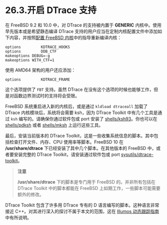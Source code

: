 # 26.3.开启 DTrace 支持

在 FreeBSD 9.2 和 10.0 中，对 DTrace 的支持被内置于 **GENERIC** 内核中。使用早先版本或是希望静态编译 DTrace 支持的用户应当在定制内核配置文件中添加如下内容，并按照[配置 FreeBSD 内核](https://docs.freebsd.org/en/books/handbook/kernelconfig/index.html#kernelconfig)中的指导重新编译内核：

```
options         KDTRACE_HOOKS
options         DDB_CTF
makeoptions	DEBUG=-g
makeoptions	WITH_CTF=1
```

使用 AMD64 架构的用户还应添加：

```
options         KDTRACE_FRAME
```

这个选项提供了 `FBT` 支持。虽然 DTrace 在没有这个选项的时候也能够工作，但是对函数边界测试时的支持将会受限。

FreeBSD 系统重启进入新的内核后，或是通过 `kldload dtraceall` 加载了 DTrace 内核模块后，系统将会需要 ksh，因为 DTrace Toolkit 中有几个工具是通过 `ksh` 编写的。请确保你通过软件包或 port 安装了 [shells/ksh93](https://cgit.freebsd.org/ports/tree/shells/ksh93/pkg-descr)。你也可以在 [shells/pdksh](https://cgit.freebsd.org/ports/tree/shells/pdksh/pkg-descr) 或者 [shells/mksh](https://cgit.freebsd.org/ports/tree/shells/mksh/pkg-descr) 上运行这些工具。

最后，安装当前版本的 DTrace Toolkit，这是一些收集系统信息的脚本。其中包括检查打开文件、内存、CPU 使用率等脚本。FreeBSD 10 在 **/usr/share/dtrace** 下已经安装了其中几个脚本。在其他版本的 FreeBSD 中，或者要安装完整的 DTrace Toolkit，请安装通过软件包或 port [sysutils/dtrace-toolkit](https://cgit.freebsd.org/ports/tree/sysutils/dtrace-toolkit/pkg-descr)。

> **注意**
>
> **/usr/share/dtrace** 下的脚本是专门用于 FreeBSD 的。并非所有包括在 DTrace Toolkit 中的脚本都能在 FreeBSD 上如期工作，一些脚本可能需要额外的修改。

DTrace Toolkit 包含了许多用 DTrace 专有的 D 语言编写的脚本。这种语言非常接近 C++。对其进行深入的探讨不属于本文的范围，这在 [Illumos 动态跟踪指南](http://www.dtrace.org/guide)中有所说明。
